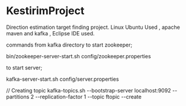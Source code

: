 # KestirimProject
Direction estimation target finding project.
Linux Ubuntu Used , apache maven and kafka , Eclipse IDE used.

commands from kafka directory
to start zookeeper; 

bin/zookeeper-server-start.sh config/zookeeper.properties

to start server;

kafka-server-start.sh config/server.properties

// Creating topic
kafka-topics.sh --bootstrap-server localhost:9092 --partitions 2 --replication-factor 1 --topic ftopic --create
